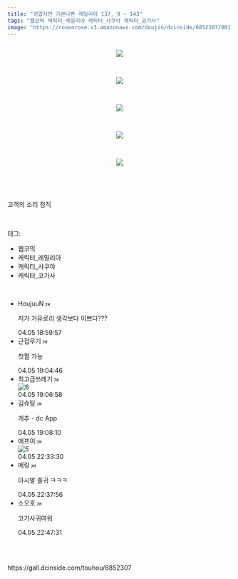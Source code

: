 ```yaml
---
title: "귀엽지만 기분나쁜 레밀리아 137, 9 ~ 143"
tags: "웹코믹 캐릭터_레밀리아 캐릭터_사쿠야 캐릭터_코가사"
image: "https://rosenrose.s3.amazonaws.com/doujin/dcinside/6852307/001.jpg"
---
```

<div class="article">
<div style="overflow:hidden;">
<p style="text-align: center;"><img src="{{ site.imgserver1 }}/dcinside/6852307/001.jpg"/></p><p style="text-align: center;"><br/></p><p style="text-align: center;"><img src="{{ site.imgserver1 }}/dcinside/6852307/002.jpg"/></p><p style="text-align: center;"><br/></p><p style="text-align: center;"><img src="{{ site.imgserver1 }}/dcinside/6852307/003.jpg"/></p><p style="text-align: center;"><br/></p><p style="text-align: center;"><img src="{{ site.imgserver1 }}/dcinside/6852307/004.jpg"/></p><p style="text-align: center;"><br/></p><p style="text-align: center;"><img src="{{ site.imgserver1 }}/dcinside/6852307/005.jpg"/></p><p style="text-align: center;"><br/></p><p style="text-align: center;"><br/></p><p style="text-align: left;">고객의 소리 정직</p> </div></div><br/>
<div class="tagTrail">
<p>태그: </p>
<ul>
<li>웹코믹</li>
<li>캐릭터_레밀리아</li>
<li>캐릭터_사쿠야</li>
<li>캐릭터_코가사</li>
</ul>
</div><br/>
<div class="comment"><ul class="cmt_list"><li class="ub-content" id="comment_li_16984672"><div class="cmt_info clear" data-article-no="6852307" data-no="16984672" data-rcnt="0"><div class="cmt_nickbox"><span class="gall_writer ub-writer" data-ip="" data-nick="HoujuuN" data-uid="kgkg300"><span class="nickname in" title="HoujuuN">HoujuuN</span><a class="writer_nikcon"><img alt="갤로그로 이동합니다." border="0" height="11" onclick="window.open('//gallog.dcinside.com/kgkg300');" src="https://nstatic.dcinside.com/dc/w/images/fix_nik.gif" style="margin-left:2px;cursor:pointer;" title="kgkg3** : 갤로그로 이동합니다." width="12"/></a></span></div><div class="clear cmt_txtbox btn_reply_write_all"><p class="usertxt ub-word">저거 거유로리 생각보다 이쁘다???</p></div><div class="fr clear"><span class="date_time">04.05 18:59:57</span></div></div></li><li class="ub-content" id="comment_li_16984698"><div class="cmt_info clear" data-article-no="6852307" data-no="16984698" data-rcnt="0"><div class="cmt_nickbox"><span class="gall_writer ub-writer" data-ip="" data-nick="근접무기" data-uid="rjsndjss"><span class="nickname in" title="근접무기">근접무기</span><a class="writer_nikcon"><img alt="갤로그로 이동합니다." border="0" height="11" onclick="window.open('//gallog.dcinside.com/rjsndjss');" src="https://nstatic.dcinside.com/dc/w/images/fix_nik.gif" style="margin-left:2px;cursor:pointer;" title="rjsndj** : 갤로그로 이동합니다." width="12"/></a></span></div><div class="clear cmt_txtbox btn_reply_write_all"><p class="usertxt ub-word">첫짤 가능</p></div><div class="fr clear"><span class="date_time">04.05 19:04:46</span></div></div></li><li class="ub-content" id="comment_li_16984712"><div class="cmt_info clear" data-article-no="6852307" data-no="16984712" data-rcnt="0"><div class="cmt_nickbox"><span class="gall_writer ub-writer" data-ip="" data-nick="최고급쓰레기" data-uid="mannam0110"><span class="nickname in" title="최고급쓰레기">최고급쓰레기</span><a class="writer_nikcon"><img alt="갤로그로 이동합니다." border="0" height="11" onclick="window.open('//gallog.dcinside.com/mannam0110');" src="https://nstatic.dcinside.com/dc/w/images/fix_nik.gif" style="margin-left:2px;cursor:pointer;" title="mannam01** : 갤로그로 이동합니다." width="12"/></a></span></div><div class="clear cmt_txtbox btn_reply_write_all"><div class="comment_dccon clear"><div class="coment_dccon_img"><img alt="6" class="written_dccon" conalt="6" src="https://dcimg5.dcinside.com/dccon.php?no=62b5df2be09d3ca567b1c5bc12d46b394aa3b1058c6e4d0ca41648b65ee9256eebe0c1c9631aa00b8c45eceea6ff27ac3a9d12281fe9b497cbf09598252196beb1c5de7406b748f6686216f1" title="6"/></div><div class="coment_dccon_info clear dccon_over_box" onmouseout="dccon_btn_over(this);" onmouseover="dccon_btn_over(this);" style="display:none;"><span class="over_alt"></span><button class="btn_dccon_infoview div_package" data-type="comment" onclick="dccon_btn_click();" reqpath="/dccon" type="button">디시콘 보기</button></div></div></div><div class="fr clear"><span class="date_time">04.05 19:06:58</span></div></div></li><li class="ub-content" id="comment_li_16984718"><div class="cmt_info clear" data-article-no="6852307" data-no="16984718" data-rcnt="0"><div class="cmt_nickbox"><span class="gall_writer ub-writer" data-ip="" data-nick="김슈팅" data-uid="stargate112526"><span class="nickname in" title="김슈팅">김슈팅</span><a class="writer_nikcon"><img alt="갤로그로 이동합니다." border="0" height="11" onclick="window.open('//gallog.dcinside.com/stargate112526');" src="https://nstatic.dcinside.com/dc/w/images/fix_nik.gif" style="margin-left:2px;cursor:pointer;" title="stargate1125** : 갤로그로 이동합니다." width="12"/></a></span></div><div class="clear cmt_txtbox btn_reply_write_all"><p class="usertxt ub-word">개추 - dc App</p></div><div class="fr clear"><span class="date_time">04.05 19:08:10</span></div></div></li><li class="ub-content" id="comment_li_16985727"><div class="cmt_info clear" data-article-no="6852307" data-no="16985727" data-rcnt="0"><div class="cmt_nickbox"><span class="gall_writer ub-writer" data-ip="" data-nick="에프이" data-uid="bc6739"><span class="nickname in" title="에프이">에프이</span><a class="writer_nikcon"><img alt="갤로그로 이동합니다." border="0" height="11" onclick="window.open('//gallog.dcinside.com/bc6739');" src="https://nstatic.dcinside.com/dc/w/images/fix_nik.gif" style="margin-left:2px;cursor:pointer;" title="bc67** : 갤로그로 이동합니다." width="12"/></a></span></div><div class="clear cmt_txtbox btn_reply_write_all"><div class="comment_dccon clear"><div class="coment_dccon_img"><img alt="5" class="written_dccon" conalt="5" src="https://dcimg5.dcinside.com/dccon.php?no=62b5df2be09d3ca567b1c5bc12d46b394aa3b1058c6e4d0ca41648b65feb276eb666e917acc86b349c4d8fbf8d63cc5bbbcf47c16842083cfa0fda38523e6138f3ce250511fe76" title="5"/></div><div class="coment_dccon_info clear dccon_over_box" onmouseout="dccon_btn_over(this);" onmouseover="dccon_btn_over(this);" style="display:none;"><span class="over_alt"></span><button class="btn_dccon_infoview div_package" data-type="comment" onclick="dccon_btn_click();" reqpath="/dccon" type="button">디시콘 보기</button></div></div></div><div class="fr clear"><span class="date_time">04.05 22:33:30</span></div></div></li><li class="ub-content" id="comment_li_16985789"><div class="cmt_info clear" data-article-no="6852307" data-no="16985789" data-rcnt="0"><div class="cmt_nickbox"><span class="gall_writer ub-writer" data-ip="" data-nick="메링" data-uid="kocom"><span class="nickname in" title="메링">메링</span><a class="writer_nikcon"><img alt="갤로그로 이동합니다." border="0" height="11" onclick="window.open('//gallog.dcinside.com/kocom');" src="https://nstatic.dcinside.com/dc/w/images/nik.gif" style="margin-left:2px;cursor:pointer;" title="koc** : 갤로그로 이동합니다." width="12"/></a></span></div><div class="clear cmt_txtbox btn_reply_write_all"><p class="usertxt ub-word">아시발 졸귀 ㅋㅋㅋ</p></div><div class="fr clear"><span class="date_time">04.05 22:37:56</span></div></div></li><li class="ub-content" id="comment_li_16985937"><div class="cmt_info clear" data-article-no="6852307" data-no="16985937" data-rcnt="0"><div class="cmt_nickbox"><span class="gall_writer ub-writer" data-ip="" data-nick="소오호" data-uid="pankkwi"><span class="nickname in" title="소오호">소오호</span><a class="writer_nikcon"><img alt="갤로그로 이동합니다." border="0" height="11" onclick="window.open('//gallog.dcinside.com/pankkwi');" src="https://nstatic.dcinside.com/dc/w/images/fix_nik.gif" style="margin-left:2px;cursor:pointer;" title="pankk** : 갤로그로 이동합니다." width="12"/></a></span></div><div class="clear cmt_txtbox btn_reply_write_all"><p class="usertxt ub-word">코가사귀여워</p></div><div class="fr clear"><span class="date_time">04.05 22:47:31</span></div></div></li></ul></div><br/>

<br/>
<p id="refer">https://gall.dcinside.com/touhou/6852307</p>
<br/>
